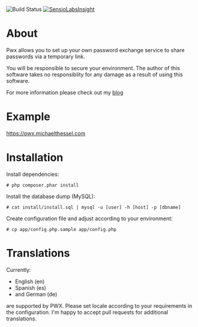 ![Build Status](https://travis-ci.org/MichaelThessel/pwx.svg)
[![SensioLabsInsight](https://insight.sensiolabs.com/projects/0b168ab7-9e4e-4b31-bbf6-e05a52360209/mini.png)](https://insight.sensiolabs.com/projects/0b168ab7-9e4e-4b31-bbf6-e05a52360209)


About
=====

Pwx allows you to set up your own password exchange service to share passwords
via a temporary link.

You will be responsible to secure your environment. The author of this software
takes no responsiblity for any damage as a result of using this software.

For more information please check out my [blog](http://michaelthessel.com/tag/pwx/)

Example
============

https://pwx.michaelthessel.com

Installation
============

Install dependencies:
```
# php composer.phar install
```

Install the database dump (MySQL):
```
# cat install/install.sql | mysql -u [user] -h [host] -p [dbname]
```

Create configuration file and adjust according to your environment:
```
# cp app/config.php.sample app/config.php
```

Translations
============

Currently:

 * English (en)
 * Spanish (es)
 * and German (de)

are supported by PWX. Please set locale according to your requirements in the
configuration. I'm happy to accept pull requests for additional translations.
